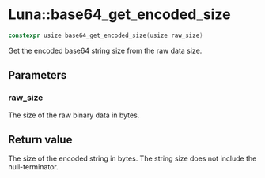 # Luna::base64_get_encoded_size

```c++
constexpr usize base64_get_encoded_size(usize raw_size)
```

Get the encoded base64 string size from the raw data size. 



## Parameters
### raw_size
The size of the raw binary data in bytes. 

## Return value
The size of the encoded string in bytes. The string size does not include the null-terminator. 

